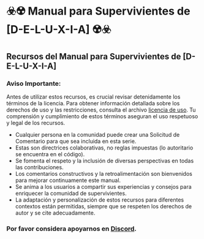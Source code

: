 # ☣️☢️ Manual para Supervivientes de [D-E-L-U-X-I-A] ☢️☣️

## Recursos del Manual para Supervivientes de [D-E-L-U-X-I-A]

### Aviso Importante:
Antes de utilizar estos recursos, es crucial revisar detenidamente los términos de la licencia. Para obtener información detallada sobre los derechos de uso y las restricciones, consulta el archivo [licencia de uso](https://github.com/xZACKYx/Manual-para-supervivientes/edit/main/README.md). Tu comprensión y cumplimiento de estos términos aseguran el uso respetuoso y legal de los recursos.

- Cualquier persona en la comunidad puede crear una Solicitud de Comentario para que sea incluida en esta serie.
- Estas son directrices colaborativas, no reglas impuestas (lo autoritario se encuentra en el código).
- Se fomenta el respeto y la inclusión de diversas perspectivas en todas las contribuciones.
- Los comentarios constructivos y la retroalimentación son bienvenidos para mejorar continuamente este manual.
- Se anima a los usuarios a compartir sus experiencias y consejos para enriquecer la comunidad de supervivientes.
- La adaptación y personalización de estos recursos para diferentes contextos están permitidas, siempre que se respeten los derechos de autor y se cite adecuadamente.

### Por favor considera apoyarnos en [Discord](https://discord.com/invite/phAkPfbSrQ).
